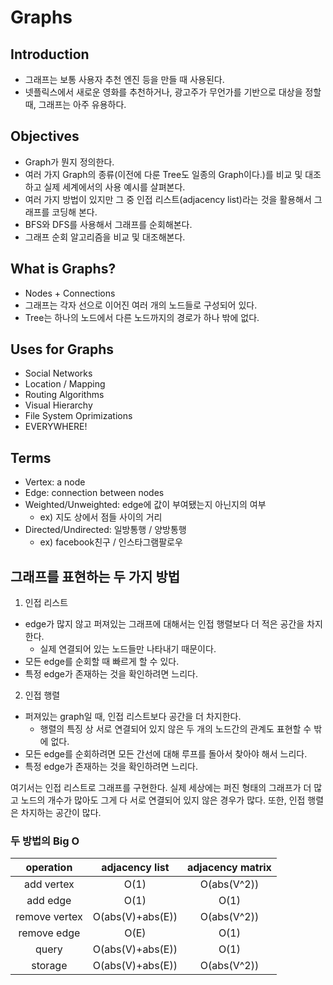 # Graphs

## Introduction

- 그래프는 보통 사용자 추천 엔진 등을 만들 때 사용된다.
- 넷플릭스에서 새로운 영화를 추천하거나, 광고주가 무언가를 기반으로 대상을 정할 때, 그래프는 아주 유용하다.

## Objectives

- Graph가 뭔지 정의한다.
- 여러 가지 Graph의 종류(이전에 다룬 Tree도 일종의 Graph이다.)를 비교 및 대조하고 실제 세계에서의 사용 예시를 살펴본다.
- 여러 가지 방법이 있지만 그 중 인접 리스트(adjacency list)라는 것을 활용해서 그래프를 코딩해 본다.
- BFS와 DFS를 사용해서 그래프를 순회해본다.
- 그래프 순회 알고리즘을 비교 및 대조해본다.

## What is Graphs?

- Nodes + Connections
- 그래프는 각자 선으로 이어진 여러 개의 노드들로 구성되어 있다.
- Tree는 하나의 노드에서 다른 노드까지의 경로가 하나 밖에 없다.

## Uses for Graphs

- Social Networks
- Location / Mapping
- Routing Algorithms
- Visual Hierarchy
- File System Oprimizations
- EVERYWHERE!

## Terms

- Vertex: a node
- Edge: connection between nodes
- Weighted/Unweighted: edge에 값이 부여됐는지 아닌지의 여부
  - ex) 지도 상에서 점들 사이의 거리
- Directed/Undirected: 일방통행 / 양방통행
  - ex) facebook친구 / 인스타그램팔로우

## 그래프를 표현하는 두 가지 방법

1. 인접 리스트

- edge가 많지 않고 퍼져있는 그래프에 대해서는 인접 행렬보다 더 적은 공간을 차지한다.
  - 실제 연결되어 있는 노드들만 나타내기 때문이다.
- 모든 edge를 순회할 때 빠르게 할 수 있다.
- 특정 edge가 존재하는 것을 확인하려면 느리다.

2. 인접 행렬

- 퍼져있는 graph일 때, 인접 리스트보다 공간을 더 차지한다.
  - 행렬의 특징 상 서로 연결되어 있지 않은 두 개의 노드간의 관계도 표현할 수 밖에 없다.
- 모든 edge를 순회하려면 모든 간선에 대해 루프를 돌아서 찾아야 해서 느리다.
- 특정 edge가 존재하는 것을 확인하려면 느리다.

여기서는 인접 리스트로 그래프를 구현한다.
실제 세상에는 퍼진 형태의 그래프가 더 많고 노드의 개수가 많아도 그게 다 서로 연결되어 있지 않은 경우가 많다. 또한, 인접 행렬은 차지하는 공간이 많다.

### 두 방법의 Big O

|   operation   |  adjacency list  | adjacency matrix |
| :-----------: | :--------------: | :--------------: |
|  add vertex   |       O(1)       |   O(abs(V^2))    |
|   add edge    |       O(1)       |       O(1)       |
| remove vertex | O(abs(V)+abs(E)) |   O(abs(V^2))    |
|  remove edge  |       O(E)       |       O(1)       |
|     query     | O(abs(V)+abs(E)) |       O(1)       |
|    storage    | O(abs(V)+abs(E)) |   O(abs(V^2))    |
